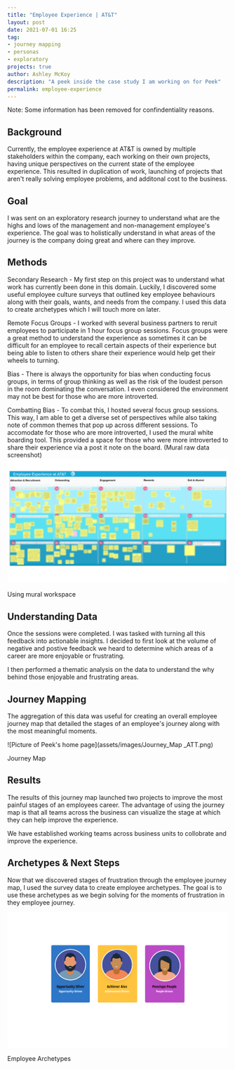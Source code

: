 ```yaml
---
title: "Employee Experience | AT&T"
layout: post
date: 2021-07-01 16:25
tag:
- journey mapping
- personas
- exploratory
projects: true
author: Ashley McKoy
description: "A peek inside the case study I am working on for Peek"
permalink: employee-experience
---
```


Note: Some information has been removed for confindentiality reasons.

## Background

Currently, the employee experience at AT&T is owned by multiple stakeholders within the company, each working on their own projects, having unique perspectives on the current state of the employee experience. This
resulted in duplication of work, launching of projects that aren't really solving employee problems, and
additonal cost to the business.


## Goal

I was sent on an exploratory research journey to understand what are the highs and lows of the management
and non-management employee's experience. The goal was to holistically understand in what areas of the journey is the company doing great and where can they improve.

## Methods

Secondary Research - My first step on this project was to understand what work has currently been done in this domain. Luckily, I discovered some useful employee culture surveys that outlined key employee behaviours along with their goals, wants, and needs from the company. I used this data to create archetypes which I will touch more on later.

Remote Focus Groups - I worked with several business partners to reruit employees to participate in 1 hour focus group sessions. Focus groups were a great method to understand the experience as sometimes it can be difficult for an employee to recall certain aspects of their experience but being able to listen to others share their experience would help get their wheels to turning.

Bias - There is always the opportunity for bias when conducting focus groups, in terms of group thinking as well as the risk of the loudest person in the room dominating the conversation. I even considered the environment may not be best for those who are more introverted. 

Combatting Bias - To combat this, I hosted several focus group sessions. This way, I am able to get a diverse set of perspectives while also taking note of common themes that pop up across different sessions. To accomodate for those who are more introverted, I used the mural white boarding tool. This provided a space for those who were more introverted to share their experience via a post it note on the board. (Mural raw data screenshot)
![Picture of Peek's home page](assets/images/Whiteboard_ATT.png)
<figcaption class="caption">Using mural workspace</figcaption>

## Understanding Data

Once the sessions were completed. I was tasked with turning all this feedback into actionable insights. I decided to first look at the volume of negative and postive feedback we heard to determine which areas of a career are more enjoyable or frustrating.

I then performed a thematic analysis on the data to understand the why behind those enjoyable and frustrating areas.

## Journey Mapping

The aggregation of this data was useful for creating an overall employee journey map that detailed the stages of an employee's journey along with the most meaningful moments.

![Picture of Peek's home page](assets/images/Journey_Map _ATT.png)
<figcaption class="caption">Journey Map</figcaption>

## Results

The results of this journey map launched two projects to improve the most painful stages of an employees career. The advantage of using the journey map is that all teams across the business can visualize the stage at which they can help improve the experience.

We have established working teams across business units to collobrate and improve the experience.

## Archetypes & Next Steps

Now that we discovered stages of frustration through the employee journey map, I used the survey data to create employee archetypes. The goal is to use these archetypes as we begin solving for the moments of frustration in they employee journey.

![Picture of Peek's home page](assets/images/Archetypes_ATT.png)
<figcaption class="caption">Employee Archetypes</figcaption>